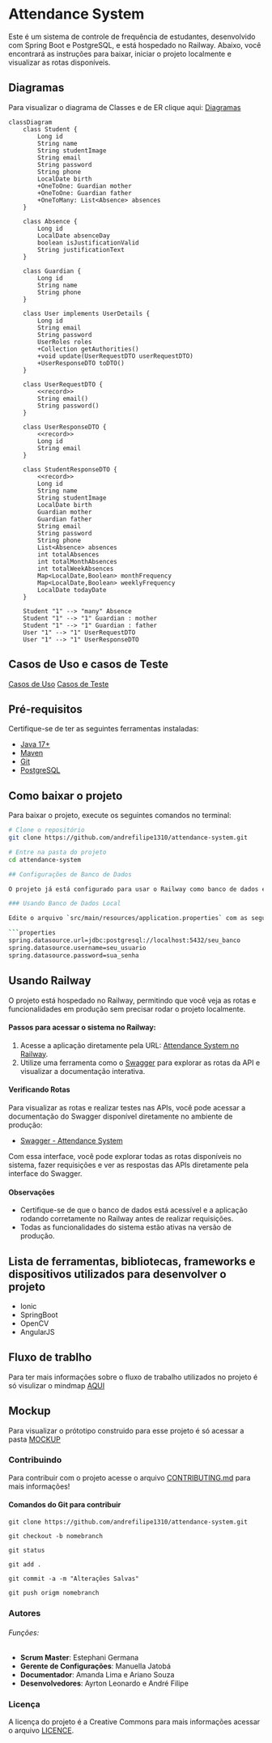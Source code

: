 # Attendance System

Este é um sistema de controle de frequência de estudantes, desenvolvido com Spring Boot e PostgreSQL, e está hospedado no Railway. Abaixo, você encontrará as instruções para baixar, iniciar o projeto localmente e visualizar as rotas disponíveis.

## Diagramas
Para visualizar o diagrama de Classes e de ER clique aqui: [Diagramas](https://github.com/andrefilipe1310/attendance-system/blob/development/ionicattendancedocs/models/classes/Diaramas.pdf)


```mermaid
classDiagram
    class Student {
        Long id
        String name
        String studentImage
        String email
        String password
        String phone
        LocalDate birth
        +OneToOne: Guardian mother
        +OneToOne: Guardian father
        +OneToMany: List<Absence> absences
    }

    class Absence {
        Long id
        LocalDate absenceDay
        boolean isJustificationValid
        String justificationText
    }

    class Guardian {
        Long id
        String name
        String phone
    }

    class User implements UserDetails {
        Long id
        String email
        String password
        UserRoles roles
        +Collection getAuthorities()
        +void update(UserRequestDTO userRequestDTO)
        +UserResponseDTO toDTO()
    }

    class UserRequestDTO {
        <<record>>
        String email()
        String password()
    }

    class UserResponseDTO {
        <<record>>
        Long id
        String email
    }

    class StudentResponseDTO {
        <<record>>
        Long id
        String name
        String studentImage
        LocalDate birth
        Guardian mother
        Guardian father
        String email
        String password
        String phone
        List<Absence> absences
        int totalAbsences
        int totalMonthAbsences
        int totalWeekAbsences
        Map<LocalDate,Boolean> monthFrequency
        Map<LocalDate,Boolean> weeklyFrequency
        LocalDate todayDate
    }

    Student "1" --> "many" Absence
    Student "1" --> "1" Guardian : mother
    Student "1" --> "1" Guardian : father
    User "1" --> "1" UserRequestDTO
    User "1" --> "1" UserResponseDTO

```
## Casos de Uso e casos de Teste

[Casos de Uso](https://github.com/andrefilipe1310/attendance-system/blob/development/ionicattendancedocs/usecase/Casos%20de%20uso.pdf)
[Casos de Teste](https://github.com/andrefilipe1310/attendance-system/blob/development/ionicattendancedocs/usecase/Casos%20de%20Teste.pdf)

## Pré-requisitos

Certifique-se de ter as seguintes ferramentas instaladas:
- [Java 17+](https://www.oracle.com/java/technologies/javase-jdk17-downloads.html)
- [Maven](https://maven.apache.org/download.cgi)
- [Git](https://git-scm.com/)
- [PostgreSQL](https://www.postgresql.org/download/)

## Como baixar o projeto

Para baixar o projeto, execute os seguintes comandos no terminal:

```bash
# Clone o repositório
git clone https://github.com/andrefilipe1310/attendance-system.git

# Entre na pasta do projeto
cd attendance-system

## Configurações de Banco de Dados

O projeto já está configurado para usar o Railway como banco de dados em produção, mas caso queira rodar localmente, você pode configurar o `application.properties` para apontar para o seu próprio banco PostgreSQL.

### Usando Banco de Dados Local

Edite o arquivo `src/main/resources/application.properties` com as seguintes configurações:

```properties
spring.datasource.url=jdbc:postgresql://localhost:5432/seu_banco
spring.datasource.username=seu_usuario
spring.datasource.password=sua_senha
```
## Usando Railway

O projeto está hospedado no Railway, permitindo que você veja as rotas e funcionalidades em produção sem precisar rodar o projeto localmente.

#### Passos para acessar o sistema no Railway:

1. Acesse a aplicação diretamente pela URL: [Attendance System no Railway](https://attendance-system-production.up.railway.app).
2. Utilize uma ferramenta como o [Swagger](http://attendance-system-production.up.railway.app/swagger-ui.html) para explorar as rotas da API e visualizar a documentação interativa.

#### Verificando Rotas

Para visualizar as rotas e realizar testes nas APIs, você pode acessar a documentação do Swagger disponível diretamente no ambiente de produção:

- [Swagger - Attendance System](http://attendance-system-production.up.railway.app/swagger-ui.html)

Com essa interface, você pode explorar todas as rotas disponíveis no sistema, fazer requisições e ver as respostas das APIs diretamente pela interface do Swagger.

#### Observações

- Certifique-se de que o banco de dados está acessível e a aplicação rodando corretamente no Railway antes de realizar requisições.
- Todas as funcionalidades do sistema estão ativas na versão de produção.

## Lista de ferramentas, bibliotecas, frameworks e dispositivos utilizados para desenvolver o projeto

- Ionic
- SpringBoot
- OpenCV
- AngularJS

## Fluxo de trablho

Para ter mais informações sobre o fluxo de trabalho utilizados no projeto é só visulizar o mindmap [AQUI](https://github.com/andrefilipe1310/attendance-system/tree/development/ionicattendancedocs/models/mindmap)

## Mockup

Para visualizar o prótotipo construido para esse projeto é só acessar a pasta [MOCKUP](https://github.com/andrefilipe1310/attendance-system/tree/development/ionicattendancedocs/models/mockup)

### Contribuindo

Para contribuir com o projeto acesse o arquivo [CONTRIBUTING.md](https://github.com/andrefilipe1310/attendance-system/blob/development/CONTRIBUTING.md)
para mais informações!

#### Comandos do Git para contribuir

````
git clone https://github.com/andrefilipe1310/attendance-system.git

git checkout -b nomebranch

git status

git add .

git commit -a -m "Alterações Salvas"

git push origm nomebranch
`````

### Autores

###### Funções:

- **Scrum Master**: Estephani Germana
- **Gerente de Configurações**: Manuella Jatobá
- **Documentador**: Amanda Lima e Ariano Souza
- **Desenvolvedores**: Ayrton Leonardo e André Filipe

### Licença

A licença do projeto é a Creative Commons para mais informações acessar o arquivo [LICENCE](https://github.com/andrefilipe1310/attendance-system/blob/development/LICENSE).


